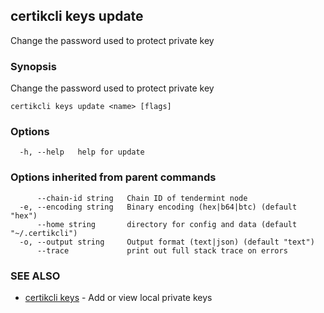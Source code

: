 ## certikcli keys update

Change the password used to protect private key

### Synopsis

Change the password used to protect private key

```
certikcli keys update <name> [flags]
```

### Options

```
  -h, --help   help for update
```

### Options inherited from parent commands

```
      --chain-id string   Chain ID of tendermint node
  -e, --encoding string   Binary encoding (hex|b64|btc) (default "hex")
      --home string       directory for config and data (default "~/.certikcli")
  -o, --output string     Output format (text|json) (default "text")
      --trace             print out full stack trace on errors
```

### SEE ALSO

* [certikcli keys](certikcli_keys.md)	 - Add or view local private keys

